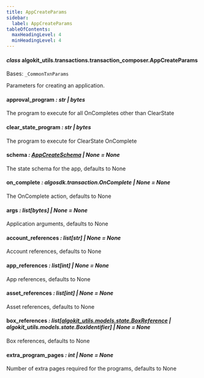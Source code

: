 ```yaml
---
title: AppCreateParams
sidebar:
  label: AppCreateParams
tableOfContents:
  maxHeadingLevel: 4
  minHeadingLevel: 4
---
```


#### _class_ algokit_utils.transactions.transaction_composer.AppCreateParams

Bases: `_CommonTxnParams`

Parameters for creating an application.

#### approval_program _: str | bytes_

The program to execute for all OnCompletes other than ClearState

#### clear_state_program _: str | bytes_

The program to execute for ClearState OnComplete

#### schema _: [AppCreateSchema](AppCreateSchema.md#algokit_utils.transactions.transaction_composer.AppCreateSchema) | None_ _= None_

The state schema for the app, defaults to None

#### on_complete _: algosdk.transaction.OnComplete | None_ _= None_

The OnComplete action, defaults to None

#### args _: list[bytes] | None_ _= None_

Application arguments, defaults to None

#### account_references _: list[str] | None_ _= None_

Account references, defaults to None

#### app_references _: list[int] | None_ _= None_

App references, defaults to None

#### asset_references _: list[int] | None_ _= None_

Asset references, defaults to None

#### box_references _: list[[algokit_utils.models.state.BoxReference](/reference/algokit-utils-py/api/models/state/boxreference/#algokit_utils.models.state.BoxReference) | algokit_utils.models.state.BoxIdentifier] | None_ _= None_

Box references, defaults to None

#### extra_program_pages _: int | None_ _= None_

Number of extra pages required for the programs, defaults to None
